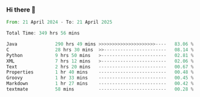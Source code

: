 ### Hi there 👋

<!--
**luoxuanzao/luoxuanzao** is a ✨ _special_ ✨ repository because its `README.md` (this file) appears on your GitHub profile.

Here are some ideas to get you started:

- 🔭 I’m currently working on ...
- 🌱 I’m currently learning ...
- 👯 I’m looking to collaborate on ...
- 🤔 I’m looking for help with ...
- 💬 Ask me about ...
- 📫 How to reach me: ...
- 😄 Pronouns: ...
- ⚡ Fun fact: ...
-->

<!--START_SECTION:waka-->

```rust
From: 21 April 2024 - To: 21 April 2025

Total Time: 349 hrs 56 mins

Java              290 hrs 49 mins >>>>>>>>>>>>>>>>>>>>>----   83.06 %
C                 28 hrs 30 mins  >>-----------------------   08.14 %
Python            9 hrs 50 mins   >------------------------   02.81 %
XML               7 hrs 12 mins   >------------------------   02.06 %
Text              2 hrs 20 mins   -------------------------   00.67 %
Properties        1 hr 40 mins    -------------------------   00.48 %
Groovy            1 hr 33 mins    -------------------------   00.45 %
Markdown          1 hr 27 mins    -------------------------   00.42 %
textmate          58 mins         -------------------------   00.28 %
```

<!--END_SECTION:waka-->